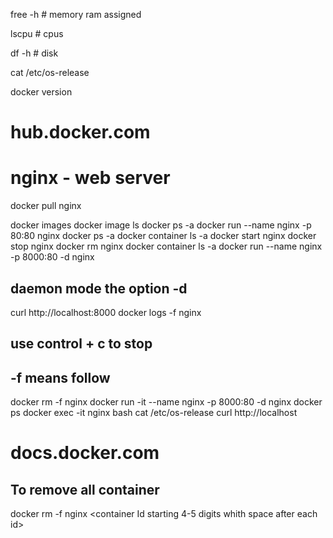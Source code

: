 free -h  # memory ram assigned

lscpu # cpus 

df -h # disk

cat /etc/os-release

docker version

# hub.docker.com

# nginx   - web server

docker pull nginx

docker images
docker image ls
docker ps -a
docker run --name nginx -p 80:80 nginx
docker ps -a
docker container ls -a
docker start nginx 
docker stop nginx
docker rm nginx
docker container ls -a
docker run --name nginx -p 8000:80 -d nginx
## daemon mode the option -d
curl http://localhost:8000
docker logs -f nginx
## use control + c to stop
## -f means follow
docker rm -f nginx
docker run -it --name nginx -p 8000:80 -d nginx
docker ps
docker exec -it nginx bash
cat /etc/os-release
curl http://localhost
# docs.docker.com

## To remove all container 
docker rm -f nginx <container Id starting 4-5 digits whith space after each id>

